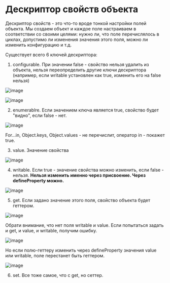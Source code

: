 # Дескриптор свойств объекта

Дескриптор свойств - это что-то вроде тонкой настройки полей объекта. Мы создаем объект и каждое поле настраиваем в соответствии со своими целями: нужно ли, что поле перечислялось в циклах, допустимо ли изменения значения этого поля, можно ли изменить конфигурацию и т.д.

Существует всего 6 ключей дескриптора:

1. configurable. При значении false - свойство нельзя удалить из объекта, нельзя переопределить другие ключи дескриптора (например, если writable установлен как true, изменить его на false нельзя)

![image](https://github.com/AlinaLaniuk/interview/assets/101401177/42b35570-1192-4e93-a275-741be5f70753)

![image](https://github.com/AlinaLaniuk/interview/assets/101401177/e3611d99-4824-425f-b9b8-c3c1d418caba)

2. enumerablre. Если значением ключа является true, свойство будет "видно", если false - нет. 

![image](https://github.com/AlinaLaniuk/interview/assets/101401177/fa8737a3-bab4-497f-8e24-73530af69703)

For...in, Object.keys, Object.values - не перечислит, оператор in - покажет true.

3. value. Значение свойства

![image](https://github.com/AlinaLaniuk/interview/assets/101401177/876d5b5e-3007-468e-8906-18c3b39e2b59)

4. writable. Если true - значение свойства можно изменить, если false - нельзя. **Нельзя изменить именно через присвоение. Через defineProperty можно.**

![image](https://github.com/AlinaLaniuk/interview/assets/101401177/05d5f998-b414-45fd-936a-517c05bdc86e)

5. get. Если задано значение этого поля, свойство объекта будет геттером. 

![image](https://github.com/AlinaLaniuk/interview/assets/101401177/3cc32fb1-4d32-47fa-8e42-536e39f1f354)

Обрати внимание, что нет поля writable и value. Если попытаться задать и get, и value, и writable, получим ошибку.

![image](https://github.com/AlinaLaniuk/interview/assets/101401177/4f3dc36c-b9f2-4779-a186-ba278049db59)

Но если полю-геттеру изменить через defineProperty значения value или writable, поле перестанет быть геттером.

![image](https://github.com/AlinaLaniuk/interview/assets/101401177/091166cd-e93f-47ff-889f-4b87b89cc55b)

6. set. Все тоже самое, что с get, но сеттер.
